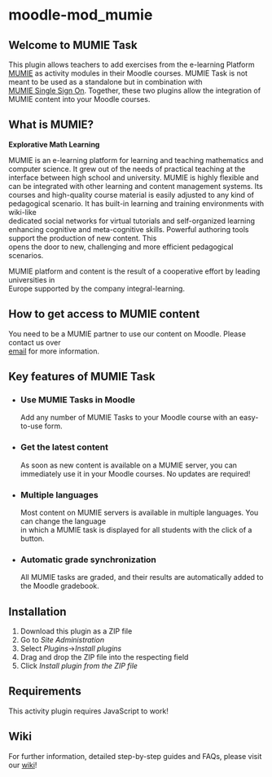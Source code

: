 # moodle-mod_mumie

## Welcome to MUMIE Task
This plugin allows teachers to add exercises from the e-learning Platform                      
[MUMIE](https://www.integral-learning.de/) as activity modules in their Moodle courses. MUMIE 
Task is not meant to be used as a standalone but in combination with                            
[MUMIE Single Sign On](https://github.com/integral-learning/moodle-auth_mumie/). Together, 
these two plugins allow the integration of MUMIE content into your Moodle courses.

## What is MUMIE?
**Explorative Math Learning**

MUMIE is an e-learning platform for learning and teaching mathematics and computer science. It 
grew out of the needs of practical teaching at the interface between high school and university. 
MUMIE is highly flexible and can be integrated with other learning and content management 
systems. Its courses and high-quality course material is easily adjusted to any kind of  
pedagogical scenario. It has built-in learning and training environments with wiki-like  
dedicated social networks for virtual tutorials and self-organized learning enhancing cognitive 
and meta-cognitive skills. Powerful authoring tools support the production of new content. This  
opens the door to new, challenging and more efficient pedagogical scenarios.

MUMIE platform and content is the result of a cooperative effort by leading universities in  
Europe supported by the company integral-learning.

## How to get access to MUMIE content
You need to be a MUMIE partner to use our content on Moodle. Please contact us over          
[email](mailto:contact@integral-learning.de) for more information.

## Key features of MUMIE Task
* ### Use MUMIE Tasks in Moodle

  Add any number of MUMIE Tasks to your Moodle course with an easy-to-use form.

* ### Get the latest content

  As soon as new content is available on a MUMIE server, you can immediately use it in your 
  Moodle courses. No updates are required!

* ### Multiple languages

  Most content on MUMIE servers is available in multiple languages. You can change the language  
  in which a MUMIE task is displayed for all students with the click of a button.

* ### Automatic grade synchronization

  All MUMIE tasks are graded, and their results are automatically added to the Moodle gradebook.

## Installation


1. Download this plugin as a ZIP file
2. Go to *Site Administration*
3. Select *Plugins*->*Install plugins*
4. Drag and drop the ZIP file into the respecting field
5. Click *Install plugin from the ZIP file*

## Requirements

This activity plugin requires JavaScript to work!

## Wiki
For further information, detailed step-by-step guides and FAQs, please visit our 
[wiki](https://wiki.mumie.net/wiki/MUMIE-LMS-integration)!
